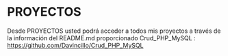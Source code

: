 # PROYECTOS
Desde PROYECTOS usted podrá acceder a todos mis proyectos a través de la información del README.md proporcionado
Crud_PHP_MySQL : https://github.com/Davincillo/Crud_PHP_MySQL
